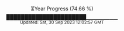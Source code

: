 <p align="center">
⏳Year Progress (74.66 %) <br>
██████████████████████▁▁▁▁▁▁▁▁ <br>
<sub>Updated: Sat, 30 Sep 2023 12:02:57 GMT</sub>
</p>

